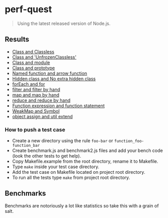 # perf-quest

> Using the latest released version of Node.js.

## Results

- [Class and Classless](class-classless/#readme)
- [Class and 'UnfrozenClassless'](class-unfrozenclassless/#readme)
- [Class and module](class-module/#readme)
- [Class and prototype](class-prototype/#readme)
- [Named function and arrow function](named_function-arrow_function/#readme)
- [Hidden class and No extra hidden class](hidden_class-no_extra_hidden_class/#readme)
- [forEach and for](foreach-for/#readme)
- [filter and filter by hand](filter-filter_by_hand/#readme)
- [map and map by hand](map-map_by_hand/#readme)
- [reduce and reduce by hand](reduce-reduce_by_hand/#readme)
- [Function expression and function statement](function_expression-function_statement/#readme)
- [WeakMap and Symbol](weakmap-symbol/#readme)
- [object assign and util extend](object_assign-util_extend/#readme)

### How to push a test case

- Create a new directory using the rule `foo-bar` or `function_foo-function_bar`
- Create benchmark.js and benchmark2.js files and add your bench code (look the other tests to get help).
- Copy Makefile.example from the root directory, rename it to Makefile.
- Type `make` inside your test case directory.
- Add the test case on Makefile located on project root directory.
- To run all the tests type `make` from project root directory.

## Benchmarks

Benchmarks are notoriously a lot like statistics so take this with a grain of salt.
